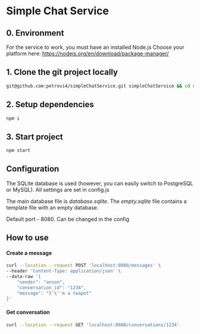 # Simple Chat Service

## 0. Environment
For the service to work, you must have an installed Node.js
Choose your platform here: https://nodejs.org/en/download/package-manager/


## 1. Clone the git project locally
```bash
git@github.com:petrovi4/simpleChatService.git simpleChatService && cd simpleChatService
```

## 2. Setup dependencies
```bash
npm i
```

## 3. Start project
```bash
npm start
```


## Configuration
The SQLite database is used (however, you can easily switch to PostgreSQL or MySQL). All settings are set in config.js

The main database file is *database.sqlite*. The *empty.sqlite* file contains a template file with an empty database.

Default port - 8080. Can be changed in the config



## How to use

#### Create a message
```bash
curl --location --request POST 'localhost:8080/messages' \
--header 'Content-Type: application/json' \
--data-raw '{
    "sender": "anson",
    "conversation_id": "1234",
    "message": "I'\''m a teapot"
}'
```

#### Get conversation
```bash
curl --location --request GET 'localhost:8080/conversations/1234'
```